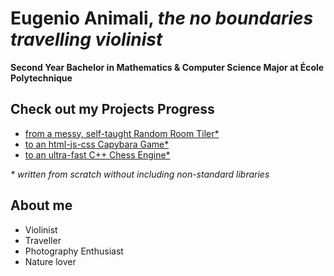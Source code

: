 # Eugenio Animali, *the no boundaries travelling violinist*

**Second Year Bachelor in Mathematics & Computer Science Major at École Polytechnique**

## Check out my Projects Progress
- [from a messy, self-taught Random Room Tiler*](github.com/jetzypetz/crazyfloors)
- [to an html-js-css Capybara Game*](github.com/jetzypetz/capybara)
- [to an ultra-fast C++ Chess Engine*](github.com/jetzypetz/chess_bot)

*\* written from scratch without including non-standard libraries*

## About me
- Violinist
- Traveller
- Photography Enthusiast
- Nature lover
